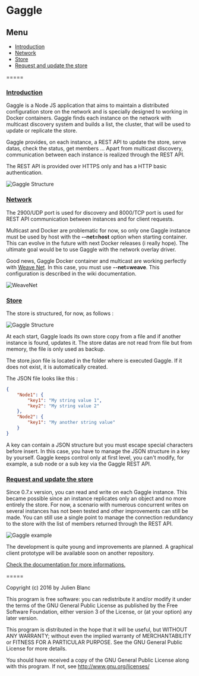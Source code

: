 Gaggle
=====

## Menu
- [Introduction](#introduction)
- [Network](#network)
- [Store](#store)
- [Request and update the store](#request-and-update-the-store)

=====

### [Introduction](#introduction)
Gaggle is a Node JS application that aims to maintain a distributed configuration store on the network and is specially designed to working in Docker containers. Gaggle finds each instance on the network with multicast discovery system and builds a list, the cluster, that will be used to update or replicate the store. 

Gaggle provides, on each instance, a REST API to update the store, serve datas, check the status, get members ... Apart from multicast discovery, communication between each instance is realized through the REST API.

The REST API is provided over HTTPS only and has a HTTP basic authentication.

![Gaggle Structure](https://kxtmuq-bn1306.files.1drv.com/y3mYtAfmQ3YAtFQz3QqK-_GYAeRmSzhOoJx1Rm1V8PzN1p8k9nzykA619_Vi-dz-z0mrfY-5n09t77l1WykcKxtHrIvpFck87cgV6u7qx6As-RLdhD-REXrQmJLOwatS1S2R2Pu6F5SHc3GMua5C1B_Gg?width=500&height=376&cropmode=none)

### [Network](#network)
The 2900/UDP port is used for discovery and 8000/TCP port is used for REST API communication between instances and for client requests.

Multicast and Docker are problematic for now, so only one Gaggle instance must be used by host with the **--net=host** option when starting container. This can evolve in the future with next Docker releases (i really hope). The ultimate goal would be to use Gaggle with the network overlay driver.

Good news, Gaggle Docker container and multicast are working perfectly with [Weave Net](https://www.weave.works/products/weave-net/). In this case, you must use **--net=weave**. This configuration is described in the wiki documentation. 

![WeaveNet](https://qu3paw-bn1306.files.1drv.com/y3m_Vmjh3psS5rAqOiQW778m_GHDsGUkmlhdE8gxKJBhRcNQiR4StJFfwqjZ7yoktoSczdFTpm1ZfTxc6y1I_WPxPc6BiQKMpfL8FNY_zySPDQQt0Q7Ju88u_YD1c-pwlDGwaIzL03B6K0yqXUdT-hvvg?width=500&height=376&cropmode=none)

### [Store](#store)
The store is structured, for now, as follows :

![Gaggle Structure](https://zuvdyw-bn1306.files.1drv.com/y3mJ3m7DvU3oGnDDmn0jDwJLgr2XDp8-_h2H8hV3VjeT4ASfmhra9nUjVQHIoz91T97v3ukvjnpSDaqWttCPe4UNOD5czlDf-3mII0Plfyhrkh-Gm7ePgkzJ2Cl__g_EBSxiziU9YxjpkA2cQUHP4lb7Q?width=125&height=120&cropmode=none)

At each start, Gaggle loads its own store copy from a file and if another instance is found, updates it. The store datas are not read from file but from memory, the file is only used as backup.

The store.json file is located in the folder where is executed Gaggle. If it does not exist, it is automatically created.

The JSON file looks like this :
```json
{
    "Node1": {
        "key1": "My string value 1",
        "key2": "My string value 2"
    },
    "Node2": {
        "key1": "My another string value"
    }
}
```

A key can contain a JSON structure but you must escape special characters before insert. In this case, you have to manage the JSON structure in a key by yourself. Gaggle keeps control only at first level, you can't modify, for example, a sub node or a sub key via the Gaggle REST API.

### [Request and update the store](#request-and-update-the-store)
Since 0.7.x version, you can read and write on each Gaggle instance. This became possible since an instance replicates only an object and no more entirely the store. 
For now, a scenario with numerous concurrent writes on several instances has not been tested and other improvements can still be made. You can still use a single point to manage the connection redundancy to the store with the list of members returned through the REST API.

![Gaggle example](https://bjuucq-bn1306.files.1drv.com/y3mxcYE7TdUCp6s-Sb1nnnbgzkf8gJgPmP2j3A341m3pIDlfKJnfzvwKMv2qlKTQGkVsnGnmMh2JNmqxIhClSjYBh3jJzg2TyUyQjIDuwNh1WZBEFD21Wo1NS18zla8ZRGnRzVwfavXxH5wYs8gXt1wgQ?width=500&height=376&cropmode=none)

The development is quite young and improvements are planned. A graphical client prototype will be available soon on another repository.

[Check the documentation for more informations.](https://github.com/j8la/gaggle/wiki)

=====

Copyright (c) 2016 by Julien Blanc

This program is free software: you can redistribute it and/or modify
it under the terms of the GNU General Public License as published by
the Free Software Foundation, either version 3 of the License, or
(at your option) any later version.

This program is distributed in the hope that it will be useful,
but WITHOUT ANY WARRANTY; without even the implied warranty of
MERCHANTABILITY or FITNESS FOR A PARTICULAR PURPOSE. See the
GNU General Public License for more details.

You should have received a copy of the GNU General Public License
along with this program. If not, see http://www.gnu.org/licenses/
